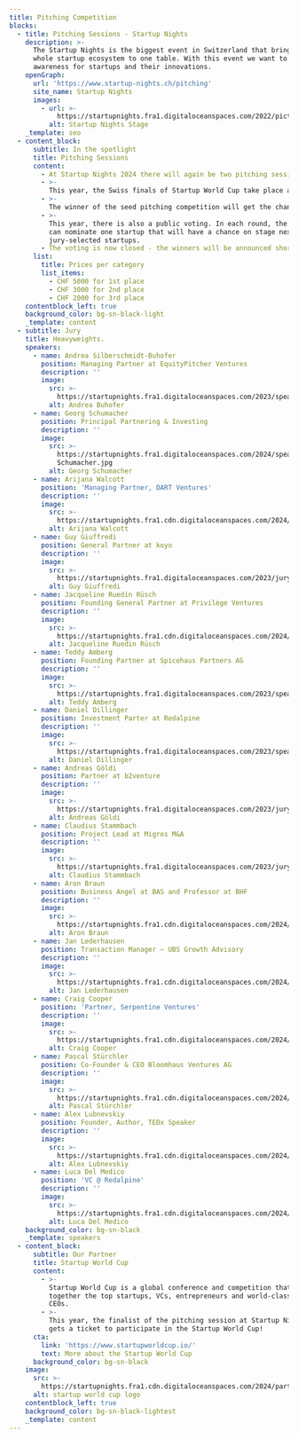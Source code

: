 ```yaml
---
title: Pitching Competition
blocks:
  - title: Pitching Sessions - Startup Nights
    description: >-
      The Startup Nights is the biggest event in Switzerland that brings the
      whole startup ecosystem to one table. With this event we want to create
      awareness for startups and their innovations.
    openGraph:
      url: 'https://www.startup-nights.ch/pitching'
      site_name: Startup Nights
      images:
        - url: >-
            https://startupnights.fra1.digitaloceanspaces.com/2022/pictures/stage.jpg
          alt: Startup Nights Stage
    _template: seo
  - content_block:
      subtitle: In the spotlight
      title: Pitching Sessions
      content:
        - At Startup Nights 2024 there will again be two pitching sessions.
        - >-
          This year, the Swiss finals of Startup World Cup take place as part of the Startup Nights on 1st November 2024.
        - >-
          The winner of the seed pitching competition will get the chance to pitch at the world finals in 2025 in Silicon Valley. At the world finals the Startups have the chance to win a $ 1 million investment from Pegasus Tech Ventures.
        - >-
          This year, there is also a public voting. In each round, the public
          can nominate one startup that will have a chance on stage next to the
          jury-selected startups.
        - The voting is now closed - the winners will be announced shortly.
      list:
        title: Prices per category
        list_items:
          - CHF 5000 for 1st place
          - CHF 3000 for 2nd place
          - CHF 2000 for 3rd place
    contentblock_left: true
    background_color: bg-sn-black-light
    _template: content
  - subtitle: Jury
    title: Heavyweights.
    speakers:
      - name: Andrea Silberschmidt-Buhofer
        position: Managing Partner at EquityPitcher Ventures
        description: ''
        image:
          src: >-
            https://startupnights.fra1.digitaloceanspaces.com/2023/speakers/andrea-buhofer.jpeg
          alt: Andrea Buhofer
      - name: Georg Schumacher
        position: Principal Partnering & Investing
        description: ''
        image:
          src: >-
            https://startupnights.fra1.digitaloceanspaces.com/2024/speaker/Georg
            Schumacher.jpg
          alt: Georg Schumacher
      - name: Arijana Walcott
        position: 'Managing Partner, DART Ventures'
        description: ''
        image:
          src: >-
            https://startupnights.fra1.cdn.digitaloceanspaces.com/2024/startups/591259665-arijana_walcott_500x500.png
          alt: Arijana Walcott
      - name: Guy Giuffredi
        position: General Partner at koyo
        description: ''
        image:
          src: >-
            https://startupnights.fra1.digitaloceanspaces.com/2023/jury/guy_giuffredi.png
          alt: Guy Giuffredi
      - name: Jacqueline Ruedin Rüsch
        position: Founding General Partner at Privilège Ventures
        description: ''
        image:
          src: >-
            https://startupnights.fra1.cdn.digitaloceanspaces.com/2024/startups/72801623-jacqueline_ruedin_ruesch_500x500.png
          alt: Jacqueline Ruedin Rüsch
      - name: Teddy Amberg
        position: Founding Partner at Spicehaus Partners AG
        description: ''
        image:
          src: >-
            https://startupnights.fra1.digitaloceanspaces.com/2023/speakers/teddy-amberg.jpeg
          alt: Teddy Amberg
      - name: Daniel Dillinger
        position: Investment Parter at Redalpine
        description: ''
        image:
          src: >-
            https://startupnights.fra1.digitaloceanspaces.com/2023/speakers/daniel-dillenger.jpg
          alt: Daniel Dillinger
      - name: Andreas Göldi
        position: Partner at b2venture
        description: ''
        image:
          src: >-
            https://startupnights.fra1.digitaloceanspaces.com/2023/jury/andreas-goeldi.png
          alt: Andreas Göldi
      - name: Claudius Stammbach
        position: Project Lead at Migros M&A
        description: ''
        image:
          src: >-
            https://startupnights.fra1.digitaloceanspaces.com/2023/jury/claudius_stammbach.png
          alt: Claudius Stammbach
      - name: Aron Braun
        position: Business Angel at BAS and Professor at BHF
        description: ''
        image:
          src: >-
            https://startupnights.fra1.cdn.digitaloceanspaces.com/2024/startups/171844469-aron_braun_500x500.png
          alt: Aron Braun
      - name: Jan Lederhausen
        position: Transaction Manager – UBS Growth Advisory
        description: ''
        image:
          src: >-
            https://startupnights.fra1.cdn.digitaloceanspaces.com/2024/startups/412598289-jan_lederhausen_500x500.png
          alt: Jan Lederhausen
      - name: Craig Cooper
        position: 'Partner, Serpentine Ventures'
        description: ''
        image:
          src: >-
            https://startupnights.fra1.cdn.digitaloceanspaces.com/2024/startups/974311328-craig_cooper_500x500.png
          alt: Craig Cooper
      - name: Pascal Stürchler
        position: Co-Founder & CEO Bloomhaus Ventures AG
        description: ''
        image:
          src: >-
            https://startupnights.fra1.cdn.digitaloceanspaces.com/2024/startups/244509073-pascal_stuerchler_500x500.png
          alt: Pascal Stürchler
      - name: Alex Lubnevskiy
        position: Founder, Author, TEDx Speaker
        description: ''
        image:
          src: >-
            https://startupnights.fra1.cdn.digitaloceanspaces.com/2024/startups/474325617-alex_lubnevskiy_500x500.png
          alt: Alex Lubnevskiy
      - name: Luca Del Medico
        position: 'VC @ Redalpine'
        description: ''
        image:
          src: >-
            https://startupnights.fra1.cdn.digitaloceanspaces.com/2024/startups/426230035-luca_del_medico_500x500.png
          alt: Luca Del Medico
    background_color: bg-sn-black
    _template: speakers
  - content_block:
      subtitle: Our Partner
      title: Startup World Cup
      content:
        - >-
          Startup World Cup is a global conference and competition that brings
          together the top startups, VCs, entrepreneurs and world-class tech
          CEOs.
        - >-
          This year, the finalist of the pitching session at Startup Nights 2024
          gets a ticket to participate in the Startup World Cup!
      cta:
        link: 'https://www.startupworldcup.io/'
        text: More about the Startup World Cup
      background_color: bg-sn-black
    image:
      src: >-
        https://startupnights.fra1.cdn.digitaloceanspaces.com/2024/partner/startup-world-cup.png
      alt: startup world cup logo
    contentblock_left: true
    background_color: bg-sn-black-lightest
    _template: content
---
```


